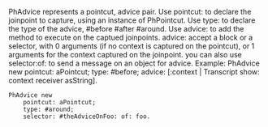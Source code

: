 PhAdvice represents a pointcut, advice pair.
Use pointcut:  to declare the joinpoint to capture, using an instance of PhPointcut.
Use type: to declare the type of the advice,
	#before
	#after
	#around.
Use advice: to add the method to execute on the captued joinpoints.
advice: accept a block or a selector, with 0 arguments (if no context is captured on the pointcut), or 1 arguments for the context captured on the joinpoint.
you can also use selector:of: to send a message on an object for advice.
Example: 
	PhAdvice new
		pointcut: aPointcut;
		type: #before;
		advice: [:context | Transcript show: context receiver asString].
		
	PhAdvice new
		pointcut: aPointcut;
		type: #around;
		selector: #theAdviceOnFoo: of: foo.  